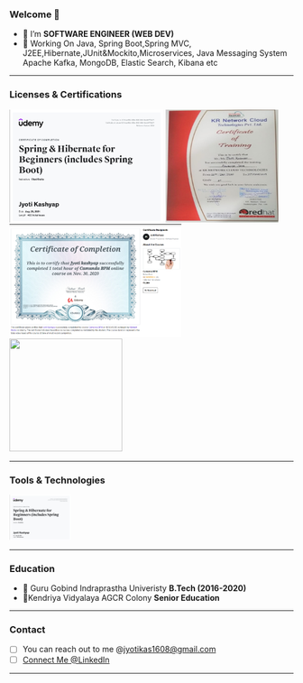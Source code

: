 ### Welcome  👋
- 🔭 I’m **SOFTWARE ENGINEER (WEB DEV)**
- 🌱 Working On Java, Spring Boot,Spring MVC, J2EE,Hibernate,JUnit&Mockito,Microservices, Java Messaging System Apache Kafka, MongoDB, Elastic Search, Kibana etc
---
### Licenses & Certifications

<img src='images/springboot1.png' alt='github' height='200'> <img  src="images/AdvJava.jpg"  width="200px" height="200px"> <img src='images/camundaBPM.png' alt='github' height='200'> <img src="images/CodingBlocks.jpg" width="200px" height="200px"> 
                     
---
### Tools & Technologies

<img src='images/springboot1.png' alt='github' height='80'>

---
### Education
- 🌱 Guru Gobind Indraprastha Univeristy **B.Tech (2016-2020)**
- 🔭Kendriya Vidyalaya AGCR Colony **Senior Education**

---
### Contact
- [ ] You can reach out to me @jyotikas1608@gmail.com
- [ ] [Connect Me @LinkedIn](https://www.linkedin.com/in/jyoti-kashyap/)

---











<!--
**jyotik16/jyotik16** is a ✨ _special_ ✨ repository because its `README.md` (this file) appears on your GitHub profile.
![My Image](springboot1.png)
Here are some ideas to get you started:

- 🔭 I’m currently working on ...
- 🌱 I’m currently learning ...
- 👯 I’m looking to collaborate on ...
- 🤔 I’m looking for help with ...
- 💬 Ask me about ...
- 📫 How to reach me: ...
- 😄 Pronouns: ...
- ⚡ Fun fact: ...
<img   src="https://www.udemy.com/certificate/UC-7cae455c-825e-4923-84d1-8ee84772da71/"   alt="udemy"  title="spring boot"  style="display: inline-block; margin: 0 auto; max-width: 500px ">
 # Table
 |                                                                                                                            |
 |---                                                                                                                         |
 |👯 Spring Boot And Hibernate Framework **Udemy** [ClickMe](https://github.com/jyotik16/jyotik16/blob/master/springboot1.png)| 
 |👯 Advanced Java **KR Network Cloud**       
-->

